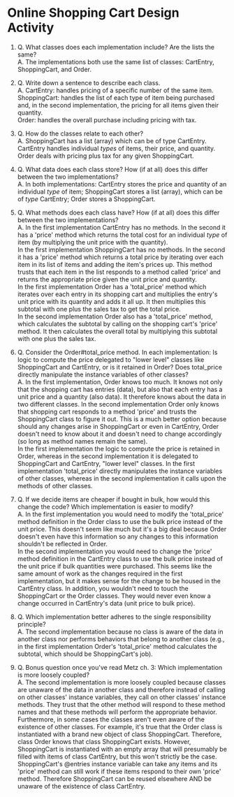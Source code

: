 # Online Shopping Cart Design Activity

1. Q.  What classes does each implementation include? Are the lists the same?  
A. The implementations both use the same list of classes: CartEntry, ShoppingCart, and Order.

2. Q. Write down a sentence to describe each class.  
A. CartEntry: handles pricing of a specific number of the same item.  
ShoppingCart: handles the list of each type of item being purchased and, in the second implementation, the pricing for all items given their quantity.  
Order: handles the overall purchase including pricing with tax.

3. Q. How do the classes relate to each other?  
A. ShoppingCart has a list (array) which can be of type CartEntry. CartEntry handles individual *types* of items, their price, and quantity. Order deals with pricing plus tax for any given ShoppingCart.

4. Q. What data does each class store? How (if at all) does this differ between the two implementations?  
A. In both implementations: CartEntry stores the price and quantity of an individual *type* of item; ShoppingCart stores a list (array), which can be of *type* CartEntry; Order stores a ShoppingCart.

5. Q. What methods does each class have? How (if at all) does this differ between the two implementations?  
A. In the first implementation CartEntry has no methods. In the second it has a 'price' method which returns the total cost for an individual *type* of item (by multiplying the unit price with the quantity).  
In the first implementation ShoppingCart has no methods. In the second it has a 'price' method which returns a total price by iterating over each item in its list of items and adding the item's prices up. This method trusts that each item in the list responds to a method called 'price' and returns the appropriate price given the unit price and quantity.  
In the first implementation Order has a 'total_price' method which iterates over each entry in its shopping cart and multiplies the entry's unit price with its quantity and adds it all up. It then multiplies this subtotal with one plus the sales tax to get the total price.  
In the second implementation Order also has a 'total_price' method, which calculates the subtotal by calling on the shopping cart's 'price' method. It then calculates the overall total by multiplying this subtotal with one plus the sales tax.  

6. Q. Consider the Order#total_price method. In each implementation:
Is logic to compute the price delegated to "lower level" classes like ShoppingCart and CartEntry, or is it retained in Order?
Does total_price directly manipulate the instance variables of other classes?  
A. In the first implementation, Order knows too much. It knows not only that the shopping cart has entries (data), but also that each entry has a unit price and a quantity (also data). It therefore knows about the data in two different classes. In the second implementation Order only knows that shopping cart responds to a method 'price' and trusts the ShoppingCart class to figure it out. This is a much better option because should any changes arise in ShoppingCart or even in CartEntry, Order doesn't need to know about it and doesn't need to change accordingly (so long as method names remain the same).  
In the first implementation the logic to compute the price is retained in Order, whereas in the second implementation it is delegated to ShoppingCart and CartEntry, "lower level" classes. In the first implementation 'total_price' directly manipulates the instance variables of other classes, whereas in the second implementation it calls upon the methods of other classes.

7. Q. If we decide items are cheaper if bought in bulk, how would this change the code? Which implementation is easier to modify?  
A. In the first implementation you would need to modify the 'total_price' method definition in the Order class to use the bulk price instead of the unit price. This doesn't seem like much but it's a big deal because Order doesn't even have this information so any changes to this information shouldn't be reflected in Order.  
In the second implementation you would need to change the 'price' method definition in the CartEntry class to use the bulk price instead of the unit price if bulk quantities were purchased. This seems like the same amount of work as the changes required in the first implementation, but it makes sense for the change to be housed in the CartEntry class. In addition, you wouldn't need to touch the ShoppingCart or the Order classes. They would never even know a change occurred in CartEntry's data (unit price to bulk price).

8. Q. Which implementation better adheres to the single responsibility principle?  
A. The second implementation because no class is aware of the data in another class nor performs behaviors that belong to another class (e.g., in the first implementation Order's 'total_price' method calculates the subtotal, which should be ShoppingCart's job).

9. Q. Bonus question once you've read Metz ch. 3: Which implementation is more loosely coupled?  
A. The second implementation is more loosely coupled because classes are unaware of the data in another class and therefore instead of calling on other classes' instance variables, they call on other classes' instance methods. They trust that the other method will respond to these method names and that these methods will perform the appropriate behavior. Furthermore, in some cases the classes aren't even aware of the existence of other classes. For example, it's true that the Order class is instantiated with a brand new object of class ShoppingCart. Therefore, class Order knows that class ShoppingCart exists.
However, ShoppingCart is instantiated with an empty array that will presumably be filled with items of class CartEntry, but this won't strictly be the case. ShoppingCart's @entries instance variable can take any items and its 'price' method can still work if these items respond to their own 'price' method. Therefore ShoppingCart can be reused elsewhere AND be unaware of the existence of class CartEntry. 
